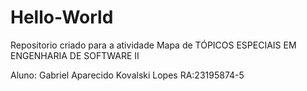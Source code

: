 # Hello-World
Repositorio criado para a atividade Mapa de TÓPICOS ESPECIAIS EM ENGENHARIA DE SOFTWARE II 


Aluno: Gabriel Aparecido Kovalski Lopes
RA:23195874-5

